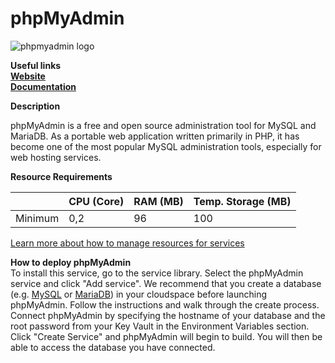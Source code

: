# phpMyAdmin

![phpmyadmin logo](https://api.mogenius.com/file/id/3de89361-500a-43c1-8f92-1d46f09229dc)

**Useful links**  
**[Website](https://www.phpmyadmin.net/)**  
**[Documentation](https://www.phpmyadmin.net/docs/)**  

**Description**

phpMyAdmin is a free and open source administration tool for MySQL and MariaDB. As a portable web application written primarily in PHP, it has become one of the most popular MySQL administration tools, especially for web hosting services.

**Resource Requirements**

||CPU (Core)|RAM (MB)  |Temp. Storage (MB)|
|--|--|--|--|
| Minimum | 0,2 |96| 100

[Learn more about how to manage resources for services](./../../development/resources.md)

**How to deploy phpMyAdmin**  
To install this service, go to the service library. Select the phpMyAdmin service and click "Add service". We recommend that you create a database (e.g. [MySQL](mysql.md) or [MariaDB](mariadb.md)) in your cloudspace before launching phpMyAdmin. Follow the instructions and walk through the create process. Connect phpMyAdmin by specifying the hostname of your database and the root password from your Key Vault in the Environment Variables section. Click "Create Service" and phpMyAdmin will begin to build. You will then be able to access the database you have connected.   

